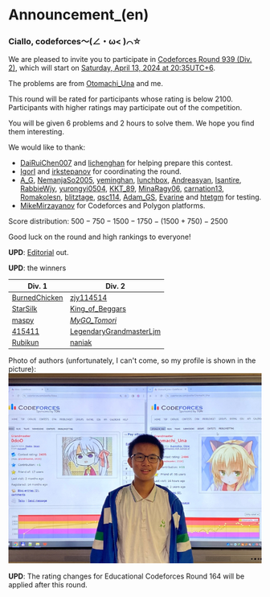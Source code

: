 # Announcement_(en)


### Ciallo, codeforces～(∠・ω< )⌒☆

We are pleased to invite you to participate in [Codeforces Round 939 (Div. 2)](https://codeforces.com/contest/1956 "Codeforces Round 939 (Div. 2)"), which will start on [Saturday, April 13, 2024 at 20:35UTC+6](https://codeforces.com/https://www.timeanddate.com/worldclock/fixedtime.html?day=13&month=4&year=2024&hour=17&min=35&sec=0&p1=166).

The problems are from [Otomachi_Una](https://codeforces.com/profile/Otomachi_Una "Гроссмейстер Otomachi_Una") and me.

This round will be rated for participants whose rating is below 2100. Participants with higher ratings may participate out of the competition.

You will be given 6 problems and 2 hours to solve them. We hope you find them interesting.

We would like to thank:

 * [DaiRuiChen007](https://codeforces.com/profile/DaiRuiChen007 "Международный мастер DaiRuiChen007") and [lichenghan](https://codeforces.com/profile/lichenghan "Международный мастер lichenghan") for helping prepare this contest.
* [IgorI](https://codeforces.com/profile/IgorI "Гроссмейстер IgorI") and [irkstepanov](https://codeforces.com/profile/irkstepanov "Международный мастер irkstepanov") for coordinating the round.
* [A_G](https://codeforces.com/profile/A_G "Легендарный гроссмейстер A_G"), [NemanjaSo2005](https://codeforces.com/profile/NemanjaSo2005 "Мастер NemanjaSo2005"), [yeminghan](https://codeforces.com/profile/yeminghan "Гроссмейстер yeminghan"), [lunchbox](https://codeforces.com/profile/lunchbox "Кандидат в мастера lunchbox"), [Andreasyan](https://codeforces.com/profile/Andreasyan "Гроссмейстер Andreasyan"), [lsantire](https://codeforces.com/profile/lsantire "Мастер lsantire"), [RabbieWjy](https://codeforces.com/profile/RabbieWjy "Эксперт RabbieWjy"), [yurongyi0504](https://codeforces.com/profile/yurongyi0504 "Не в рейтинге, yurongyi0504"), [KKT_89](https://codeforces.com/profile/KKT_89 "Мастер KKT_89"), [MinaRagy06](https://codeforces.com/profile/MinaRagy06 "Эксперт MinaRagy06"), [carnation13](https://codeforces.com/profile/carnation13 "Кандидат в мастера carnation13"), [Romakolesn](https://codeforces.com/profile/Romakolesn "Эксперт Romakolesn"), [blitztage](https://codeforces.com/profile/blitztage "Мастер blitztage"), [qsc114](https://codeforces.com/profile/qsc114 "Новичок qsc114"), [Adam_GS](https://codeforces.com/profile/Adam_GS "Международный гроссмейстер Adam_GS"), [Evarine](https://codeforces.com/profile/Evarine "Не в рейтинге, Evarine") and [htetgm](https://codeforces.com/profile/htetgm "Кандидат в мастера htetgm") for testing.
* [MikeMirzayanov](https://codeforces.com/profile/MikeMirzayanov "Штаб, MikeMirzayanov") for Codeforces and Polygon platforms.

Score distribution: $500-750-1500-1750-(1500+750)-2500$

Good luck on the round and high rankings to everyone!

**UPD**: [Editorial](Tutorial_(en).md) out.

**UPD**: the winners

 

| Div. 1 | Div. 2 |
| --- | --- |
| [BurnedChicken](https://codeforces.com/profile/BurnedChicken "Легендарный гроссмейстер BurnedChicken") | [zjy114514](https://codeforces.com/profile/zjy114514 "Новичок zjy114514") |
| [StarSilk](https://codeforces.com/profile/StarSilk "Международный гроссмейстер StarSilk") | [King_of_Beggars](https://codeforces.com/profile/King_of_Beggars "Кандидат в мастера King_of_Beggars") |
| [maspy](https://codeforces.com/profile/maspy "Легендарный гроссмейстер maspy") | [_MyGO_Tomori_](https://codeforces.com/profile/_MyGO_Tomori_ "Эксперт _MyGO_Tomori_") |
| [415411](https://codeforces.com/profile/415411 "Гроссмейстер 415411") | [LegendaryGrandmasterLjm](https://codeforces.com/profile/LegendaryGrandmasterLjm "Мастер LegendaryGrandmasterLjm") |
| [Rubikun](https://codeforces.com/profile/Rubikun "Международный гроссмейстер Rubikun") | [naniak](https://codeforces.com/profile/naniak "Эксперт naniak") |

Photo of authors (unfortunately, I can't come, so my profile is shown in the picture): ![photo](images/14a9df799cb3051e5807734fb87722848b02556a.jpg)

**UPD**: The rating changes for Educational Codeforces Round 164 will be applied after this round.

